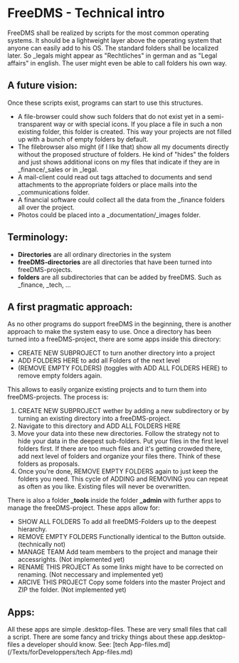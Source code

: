 # FreeDMS - Technical intro

FreeDMS shall be realized by scripts for the most common operating systems. It should be a lightweight layer above the operating system that anyone can easily add to his OS. The standard folders shall be localized later. So _legals might appear as "Rechtliches" in german and as "Legal affairs" in english. The user might even be able to call folders his own way. 


## A future vision:

Once these scripts exist, programs can start to use this structures.
  * A file-browser could show such folders that do not exist yet in a semi-transparent way or with special icons. If you place a file in such a non existing folder, this folder is created. This way your projects are not filled up with a bunch of empty folders by default. 
  * The filebrowser also might (if I like that) show all my documents directly without the proposed structure of folders. He kind of "hides" the folders and just shows additional icons on my files that indicate if they are in _finance/_sales or in _legal. 
  * A mail-client could read out tags attached to documents and send attachments to the appropriate folders or place mails into the _communications folder.
  * A financial software could collect all the data from the _finance folders all over the project.
  * Photos could be placed into a _documentation/_images folder.


## Terminology:
  * **Directories**              are all ordinary directories in the system
  * **freeDMS-directories**      are all directories that have been turned into freeDMS-projects.
  * **folders**                  are all subdirectories that can be added by freeDMS. Such as _finance, _tech, ...


## A first pragmatic approach:

As no other programs do support freeDMS in the beginning, there is another approach to make the system easy to use.
Once a directory has been turned into a freeDMS-project, there are some apps inside this directory:
  * CREATE NEW SUBPROJECT      to turn another directory into a project
  * ADD FOLDERS HERE           to add all Folders of the next level
  * (REMOVE EMPTY FOLDERS)     (toggles with ADD ALL FOLDERS HERE) to remove empty folders again.

This allows to easily organize existing projects and to turn them into freeDMS-projects.
The process is:
  1. CREATE NEW SUBPROJECT     wether by adding a new subdirectory or by turning an existing directory into a freeDMS-project.
  2. Navigate to this directory and ADD ALL FOLDERS HERE
  3. Move your data into these new directories. Follow the strategy not to hide your data in the deepest sub-folders.
     Put your files in the first level folders first. If there are too much files and it's getting crowded there, 
     add next level of folders and organize your files there. Think of these folders as proposals.
  4. Once you're done, REMOVE EMPTY FOLDERS again to just keep the folders you need.
     This cycle of ADDING and REMOVING you can repeat as often as you like. Existing files will never be overwritten.
     
There is also a folder **_tools** inside the folder **_admin** with further apps to manage the freeDMS-project. 
These apps allow for:
  *  SHOW ALL FOLDERS           To add all freeDMS-Folders up to the deepest hierarchy.
  *  REMOVE EMPTY FOLDERS       Functionally identical to the Button outside. (technically not)
  *  MANAGE TEAM                Add team members to the project and manage their accessrights. (Not implemented yet)
  *  RENAME THIS PROJECT        As some links might have to be corrected on renaming. (Not neccessary and implemented yet)
  *  ARCIVE THIS PROJECT        Copy some folders into the master Project and ZIP the folder. (Not implemented yet)


## Apps:
All these apps are simple .desktop-files. These are very small files that call a script.
There are some fancy and tricky things about these app.desktop-files a developer should know.
See: [tech App-files.md](/Texts/forDeveloppers/tech App-files.md)
